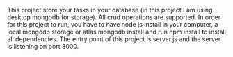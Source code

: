 This project store your tasks in your database (in this project I am using desktop mongodb for storage).
All crud operations are supported.
In order for this project to run, you have to have node js install in your computer, 
a local mongodb storage or atlas mongodb install and run npm install to install all dependencies.
The entry point of this project is server.js and the server is listening on port 3000.
